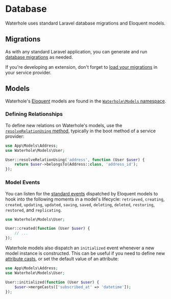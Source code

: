 # Database
Waterhole uses standard Laravel database migrations and Eloquent models.

## Migrations
As with any standard Laravel application, you can generate and run [database migrations](https://laravel.com/docs/9.x/migrations) as needed.

If you're developing an extension, don't forget to [load your migrations](https://laravel.com/docs/9.x/packages#migrations) in your service provider.

## Models
Waterhole's [Eloquent](https://laravel.com/docs/9.x/eloquent) models are found in the [`Waterhole\Models` namespace](https://waterhole.dev/docs/reference/Waterhole/Models.html).

### Defining Relationships
To define new relations on Waterhole's models, use the [`resolveRelationUsing` method](https://laravel.com/docs/9.x/eloquent-relationships#dynamic-relationships), typically in the boot method of a service provider:

```php
use App\Models\Address;
use Waterhole\Models\User;

User::resolveRelationUsing('address', function (User $user) {
    return $user->belongsTo(Address::class, 'address_id');
});
```

### Model Events
You can listen for the [standard events](https://laravel.com/docs/9.x/eloquent#events) dispatched by Eloquent models to hook into the following moments in a model's lifecycle: `retrieved`, `creating`, `created`, `updating`, `updated`, `saving`, `saved`, `deleting`, `deleted`, `restoring`, `restored`, and `replicating`.

```php
use Waterhole\Models\User;

User::created(function (User $user) {
    // ...
});
```

Waterhole models also dispatch an `initialized` event whenever a new model instance is constructed. This can be useful if you need to define new [attribute casts](https://laravel.com/docs/9.x/eloquent-mutators#attribute-casting), or set the default value of an attribute:

```php
use App\Models\Address;
use Waterhole\Models\User;

User::initialized(function (User $user) {
    $user->mergeCasts(['subscribed_at' => 'datetime']);
});
```

